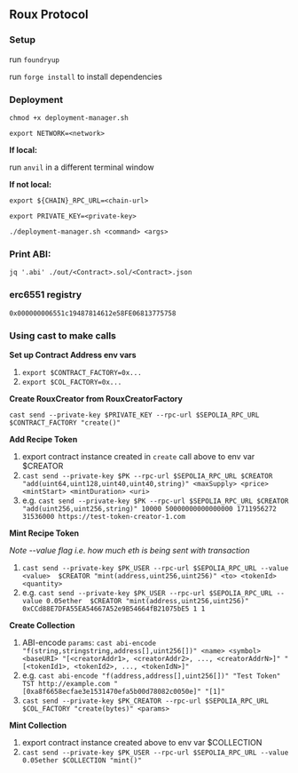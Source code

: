## Roux Protocol

### Setup

run `foundryup`

run `forge install` to install dependencies

### Deployment

`chmod +x deployment-manager.sh`

`export NETWORK=<network>`

**If local:**

run `anvil` in a different terminal window

**If not local:**

`export ${CHAIN}_RPC_URL=<chain-url>`

`export PRIVATE_KEY=<private-key>`

`./deployment-manager.sh <command> <args>`

### Print ABI:

`jq '.abi' ./out/<Contract>.sol/<Contract>.json`

### erc6551 registry

`0x000000006551c19487814612e58FE06813775758`

### Using cast to make calls

**Set up Contract Address env vars**

1. `export $CONTRACT_FACTORY=0x...`
2. `export $COL_FACTORY=0x...`

**Create RouxCreator from RouxCreatorFactory**

`cast send --private-key $PRIVATE_KEY --rpc-url $SEPOLIA_RPC_URL $CONTRACT_FACTORY "create()"`

**Add Recipe Token**

1. export contract instance created in `create` call above to env var $CREATOR
2. `cast send --private-key $PK --rpc-url $SEPOLIA_RPC_URL $CREATOR "add(uint64,uint128,uint40,uint40,string)" <maxSupply> <price>  <mintStart> <mintDuration> <uri>`
3. e.g. `cast send --private-key $PK --rpc-url $SEPOLIA_RPC_URL $CREATOR "add(uint256,uint256,string)" 10000 50000000000000000 1711956272 31536000 https://test-token-creator-1.com`

**Mint Recipe Token**

_Note --value flag i.e. how much eth is being sent with transaction_

1. `cast send --private-key $PK_USER --rpc-url $SEPOLIA_RPC_URL --value <value>  $CREATOR "mint(address,uint256,uint256)" <to> <tokenId> <quantity>`
2. e.g. `cast send --private-key $PK_USER --rpc-url $SEPOLIA_RPC_URL --value 0.05ether  $CREATOR "mint(address,uint256,uint256)" 0xCCd88E7DFA55EA54667A52e9B54664fB21075bE5 1 1`

**Create Collection**

1. ABI-encode `params`: `cast abi-encode "f(string,stringstring,address[],uint256[])" <name> <symbol> <baseURI> "[<creatorAddr1>, <creatorAddr2>, ..., <creatorAddrN>]" "[<tokenId1>, <tokenId2>, ..., <tokenIdN>]"`
2. e.g. `cast abi-encode "f(address,address[],uint256[])" "Test Token" TST http://example.com "[0xa8f6658ecfae3e1531470efa5b00d78082c0050e]" "[1]"`
3. `cast send --private-key $PK_CREATOR --rpc-url $SEPOLIA_RPC_URL $COL_FACTORY "create(bytes)" <params>`

**Mint Collection**

1. export contract instance created above to env var $COLLECTION
2. `cast send --private-key $PK_USER --rpc-url $SEPOLIA_RPC_URL --value 0.05ether $COLLECTION "mint()"`
